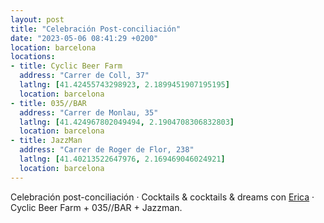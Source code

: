 ```yaml
---
layout: post
title: "Celebración Post-conciliación"
date: "2023-05-06 08:41:29 +0200"
location: barcelona
locations: 
- title: Cyclic Beer Farm
  address: "Carrer de Coll, 37"
  latlng: [41.42455743298923, 2.1899451907195195]
  location: barcelona
- title: 035//BAR
  address: "Carrer de Monlau, 35"
  latlng: [41.424967802049494, 2.1904708306832803]
  location: barcelona
- title: JazzMan
  address: "Carrer de Roger de Flor, 238"
  latlng: [41.40213522647976, 2.169469046024921]
  location: barcelona
---
```

Celebración post-conciliación · Cocktails & cocktails & dreams con [Erica](https://www.ericafustero.com) · Cyclic Beer Farm + 035//BAR + Jazzman.

